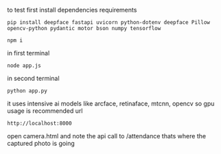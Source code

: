 to test first install dependencies requirements
```
pip install deepface fastapi uvicorn python-dotenv deepface Pillow opencv-python pydantic motor bson numpy tensorflow
```
```
npm i
```
in first terminal
```
node app.js
```
in second terminal
```
python app.py
```
it uses intensive ai models like arcface, retinaface, mtcnn, opencv so gpu usage is recommended
url 
```
http://localhost:8000
```
open camera.html and note the api call to /attendance thats where the captured photo is going
